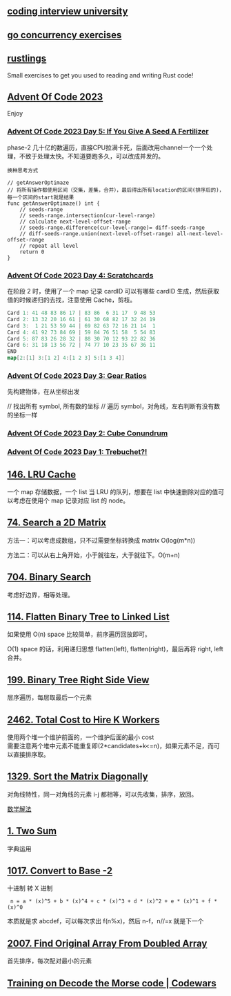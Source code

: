 ## [coding interview university](https://github.com/XmchxUp/coding-interview-university)

## [go concurrency exercises](https://github.com/XmchxUp/go-concurrency-exercises)

## [rustlings](https://github.com/XmchxUp/rustlings/tree/round1)

Small exercises to get you used to reading and writing Rust code!

## [Advent Of Code 2023](https://adventofcode.com/2023)

Enjoy

### [Advent Of Code 2023 Day 5: If You Give A Seed A Fertilizer](https://adventofcode.com/2023/day/4)

phase-2 几十亿的数遍历，直接CPU拉满卡死，后面改用channel一个一个处理，不致于处理太快。不知道要跑多久，可以改成并发的。


```
换种思考方式

// getAnswerOptimaze
// 将所有操作都使用区间（交集，差集，合并），最后得出所有location的区间(排序后的)，每一个区间的start就是结果
func getAnswerOptimaze() int {
	// seeds-range
	// seeds-range.intersection(cur-level-range)
	// calculate next-level-offset-range
	// seeds-range.difference(cur-level-range)= diff-seeds-range
	// diff-seeds-range.union(next-level-offset-range) all-next-level-offset-range
	// repeat all level
	return 0
}
```

### [Advent Of Code 2023 Day 4: Scratchcards](https://adventofcode.com/2023/day/4)

在阶段 2 时，使用了一个 map 记录 cardID 可以有哪些 cardID 生成，然后获取值的时候递归的去找，注意使用 Cache，剪枝。

```go
Card 1: 41 48 83 86 17 | 83 86  6 31 17  9 48 53
Card 2: 13 32 20 16 61 | 61 30 68 82 17 32 24 19
Card 3:  1 21 53 59 44 | 69 82 63 72 16 21 14  1
Card 4: 41 92 73 84 69 | 59 84 76 51 58  5 54 83
Card 5: 87 83 26 28 32 | 88 30 70 12 93 22 82 36
Card 6: 31 18 13 56 72 | 74 77 10 23 35 67 36 11
END
map[2:[1] 3:[1 2] 4:[1 2 3] 5:[1 3 4]]
```

### [Advent Of Code 2023 Day 3: Gear Ratios](https://adventofcode.com/2023/day/3)

先构建物体，在从坐标出发

// 找出所有 symbol, 所有数的坐标
// 遍历 symbol，对角线，左右判断有没有数的坐标一样

### [Advent Of Code 2023 Day 2: Cube Conundrum](https://adventofcode.com/2023/day/2)

### [Advent Of Code 2023 Day 1: Trebuchet?!](https://adventofcode.com/2023/day/1)

## [146. LRU Cache](https://leetcode.cn/problems/lru-cache/description/)

一个 map 存储数据，一个 list 当 LRU 的队列，想要在 list 中快速删除对应的值可以考虑在使用个 map 记录对应 list 的 node。

## [74. Search a 2D Matrix](https://leetcode.cn/problems/search-a-2d-matrix/description/)

方法一：可以考虑成数组，只不过需要坐标转换成 matrix O(log(m\*n))

方法二：可以从右上角开始，小于就往左，大于就往下。O(m+n)

## [704. Binary Search](https://leetcode.cn/problems/binary-search/description/)

考虑好边界，相等处理。

## [114. Flatten Binary Tree to Linked List](https://leetcode.cn/problems/flatten-binary-tree-to-linked-list/)

如果使用 O(n) space 比较简单，前序遍历回放即可。

O(1) space 的话，利用递归思想 flatten(left), flatten(right)，最后再将 right, left 合并。

## [199. Binary Tree Right Side View](https://leetcode.cn/problems/binary-tree-right-side-view/)

层序遍历，每层取最后一个元素

## [2462. Total Cost to Hire K Workers](https://leetcode.cn/problems/total-cost-to-hire-k-workers/)

使用两个堆一个维护前面的，一个维护后面的最小 cost  
需要注意两个堆中元素不能重复即(2\*candidates+k<=n)，如果元素不足，而可以直接排序取。

## [1329. Sort the Matrix Diagonally](https://leetcode.cn/problems/sort-the-matrix-diagonally/)

对角线特性，同一对角线的元素 i-j 都相等，可以先收集，排序，放回。

[数学解法](https://leetcode.cn/problems/sort-the-matrix-diagonally/solutions/2760094/dui-jiao-xian-pai-xu-fu-yuan-di-pai-xu-p-uts8/)

## [1. Two Sum](https://leetcode.cn/problems/two-sum/)

字典运用

## [1017. Convert to Base -2](https://leetcode.cn/problems/convert-to-base-2/)

十进制 转 X 进制

```
 n = a * (x)^5 + b * (x)^4 + c * (x)^3 + d * (x)^2 + e * (x)^1 + f * (x)^0
```

本质就是求 abcdef，可以每次求出 f(n%x)，然后 n-f，n//=x 就是下一个

## [2007. Find Original Array From Doubled Array](https://leetcode.cn/problems/find-original-array-from-doubled-array/)

首先排序，每次配对最小的元素

## [Training on Decode the Morse code | Codewars](https://www.codewars.com/kata/54b724efac3d5402db00065e/train/go)
